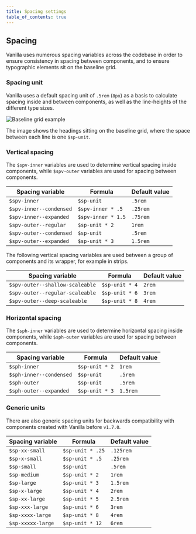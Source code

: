 ```yaml
---
title: Spacing settings
table_of_contents: true
---
```


## Spacing

Vanilla uses numerous spacing variables across the codebase in order to ensure consistency in spacing between components, and to ensure typographic elements sit on the baseline grid.

### Spacing unit

Vanilla uses a default spacing unit of `.5rem` (`8px`) as a basis to calculate spacing inside and between components, as well as the line-heights of the different type sizes.

![Baseline grid example](https://assets.ubuntu.com/v1/d2c31b2d-screenshot.png 'Baseline grid example')

The image shows the headings sitting on the baseline grid, where the space between each line is one `$sp-unit`.

### Vertical spacing

The `$spv-inner` variables are used to determine vertical spacing inside components, while `$spv-outer` variables are used for spacing between components.

| Spacing variable        | Formula            | Default value |
| ----------------------- | ------------------ | ------------- |
| `$spv-inner`            | `$sp-unit`         | `.5rem`       |
| `$spv-inner--condensed` | `$spv-inner * .5`  | `.25rem`      |
| `$spv-inner--expanded`  | `$spv-inner * 1.5` | `.75rem`      |
| `$spv-outer--regular`   | `$sp-unit * 2`     | `1rem`        |
| `$spv-outer--condensed` | `$sp-unit`         | `.5rem`       |
| `$spv-outer--expanded`  | `$sp-unit * 3`     | `1.5rem`      |

The following vertical spacing variables are used between a group of components and its wrapper, for example in strips.

| Spacing variable                | Formula        | Default value |
| ------------------------------- | -------------- | ------------- |
| `$spv-outer--shallow-scaleable` | `$sp-unit * 4` | `2rem`        |
| `$spv-outer--regular-scaleable` | `$sp-unit * 6` | `3rem`        |
| `$spv-outer--deep-scaleable`    | `$sp-unit * 8` | `4rem`        |

### Horizontal spacing

The `$sph-inner` variables are used to determine horizontal spacing inside components, while `$sph-outer` variables are used for spacing between components.

| Spacing variable        | Formula        | Default value |
| ----------------------- | -------------- | ------------- |
| `$sph-inner`            | `$sp-unit * 2` | `1rem`        |
| `$sph-inner--condensed` | `$sp-unit`     | `.5rem`       |
| `$sph-outer`            | `$sp-unit`     | `.5rem`       |
| `$sph-outer--expanded`  | `$sp-unit * 3` | `1.5rem`      |

### Generic units

There are also generic spacing units for backwards compatibility with components created with Vanilla before `v1.7.0`.

| Spacing variable  | Formula          | Default value |
| ----------------- | ---------------- | ------------- |
| `$sp-xx-small`    | `$sp-unit * .25` | `.125rem`     |
| `$sp-x-small`     | `$sp-unit * .5`  | `.25rem`      |
| `$sp-small`       | `$sp-unit`       | `.5rem`       |
| `$sp-medium`      | `$sp-unit * 2`   | `1rem`        |
| `$sp-large`       | `$sp-unit * 3`   | `1.5rem`      |
| `$sp-x-large`     | `$sp-unit * 4`   | `2rem`        |
| `$sp-xx-large`    | `$sp-unit * 5`   | `2.5rem`      |
| `$sp-xxx-large`   | `$sp-unit * 6`   | `3rem`        |
| `$sp-xxxx-large`  | `$sp-unit * 8`   | `4rem`        |
| `$sp-xxxxx-large` | `$sp-unit * 12`  | `6rem`        |
